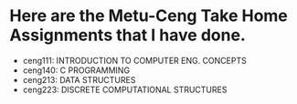 # Here are the Metu-Ceng Take Home Assignments that I have done.
- ceng111: INTRODUCTION TO COMPUTER ENG. CONCEPTS
- ceng140: C PROGRAMMING
- ceng213: DATA STRUCTURES
- ceng223: DISCRETE COMPUTATIONAL STRUCTURES
